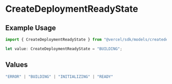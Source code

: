 # CreateDeploymentReadyState

## Example Usage

```typescript
import { CreateDeploymentReadyState } from "@vercel/sdk/models/createdeploymentop.js";

let value: CreateDeploymentReadyState = "BUILDING";
```

## Values

```typescript
"ERROR" | "BUILDING" | "INITIALIZING" | "READY"
```
